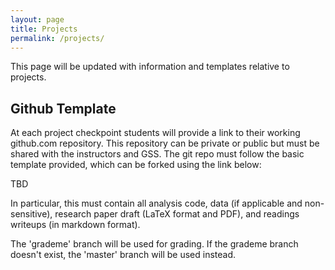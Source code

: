 ```yaml
---
layout: page
title: Projects
permalink: /projects/
---
```


This page will be updated with information and templates relative to projects.

## Github Template

At each project checkpoint students will provide a link to their working github.com repository. This repository can be private or public but must be shared with the instructors and GSS.
The git repo must follow the basic template provided, which can be forked using the link below:

TBD
  
In particular, this must contain all analysis code, data (if applicable and non-sensitive), research paper draft (LaTeX format and PDF), and readings writeups (in markdown format).

The 'grademe' branch will be used for grading. If the grademe branch doesn't exist, the 'master' branch will be used instead.
